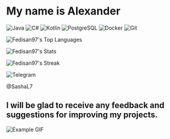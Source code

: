 #  My name is Alexander 

![Java](https://img.shields.io/badge/java-%23ED8B00.svg?style=for-the-badge&logo=java&logoColor=white)
![C#](https://img.shields.io/badge/c%23-%23239120.svg?style=for-the-badge&logo=c-sharp&logoColor=white)
![Kotlin](https://img.shields.io/badge/kotlin-%237F52FF.svg?style=for-the-badge&logo=kotlin&logoColor=white)
![PostgreSQL](https://img.shields.io/badge/postgresql-%23316192.svg?style=for-the-badge&logo=postgresql&logoColor=white)
![Docker](https://img.shields.io/badge/docker-%230db7ed.svg?style=for-the-badge&logo=docker&logoColor=white)
![Git](https://img.shields.io/badge/git-%23F05032.svg?style=for-the-badge&logo=git&logoColor=white)


![Fedisan97's Top Languages](https://github-readme-stats.vercel.app/api/top-langs/?username=Fedisan97&theme=cobalt&show_icons=true&hide_border=true&layout=compact)

![Fedisan97's Stats](https://github-readme-stats.vercel.app/api?username=Fedisan97&theme=cobalt&show_icons=true&hide_border=true&count_private=true)

![Fedisan97's Streak](https://github-readme-streak-stats.herokuapp.com/?user=Fedisan97&theme=cobalt&hide_border=true)


![Telegram](https://img.shields.io/badge/Telegram-2CA5E0?style=flat-square&logo=telegram&logoColor=white&height=30)

@SashaL7

## I will be glad to receive any feedback and suggestions for improving my projects.
>
 ![Example GIF](https://i.pinimg.com/originals/f7/64/10/f76410086df1c7b9244bfb19b83a4d91.gif)

